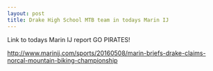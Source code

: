 ```yaml
---
layout: post
title: Drake High School MTB team in todays Marin IJ
---
```


Link to todays  Marin IJ report GO PIRATES! 

<http://www.marinij.com/sports/20160508/marin-briefs-drake-claims-norcal-mountain-biking-championship>